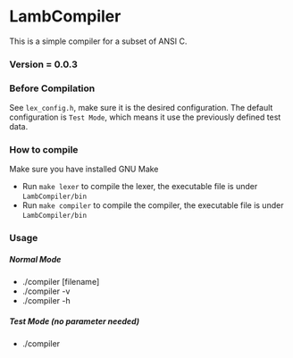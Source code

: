 # LambCompiler

This is a simple compiler for a subset of ANSI C.

### Version = 0.0.3

### Before Compilation
See `lex_config.h`, make sure it is the desired configuration. The default configuration is `Test Mode`, which means it use the previously defined test data.

### How to compile
Make sure you have installed GNU Make

* Run `make lexer` to compile the lexer, the executable file is under `LambCompiler/bin`
* Run `make compiler` to compile the compiler, the executable file is under `LambCompiler/bin`

### Usage

##### Normal Mode
* ./compiler [filename]
* ./compiler -v
* ./compiler -h

##### Test Mode (no parameter needed)
* ./compiler


